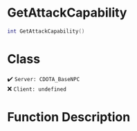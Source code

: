 # GetAttackCapability
```lua
int GetAttackCapability()
```
# Class
✔️ `Server: CDOTA_BaseNPC`  
❌ `Client: undefined`  

# Function Description

